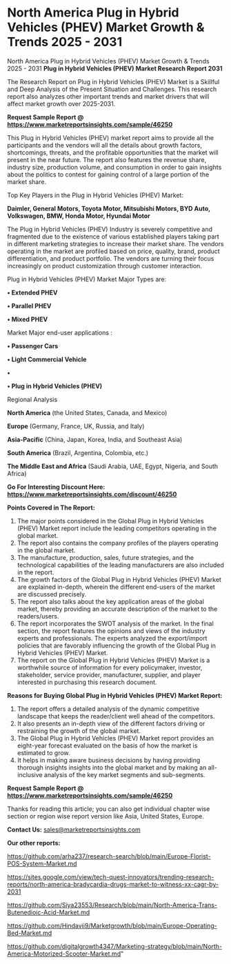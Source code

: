 # North America Plug in Hybrid Vehicles (PHEV) Market Growth & Trends 2025 - 2031
North America Plug in Hybrid Vehicles (PHEV) Market Growth & Trends 2025 - 2031
<strong>Plug in Hybrid Vehicles (PHEV) Market Research Report 2031</strong>

The Research Report on Plug in Hybrid Vehicles (PHEV) Market is a Skillful and Deep Analysis of the Present Situation and Challenges. This research report also analyzes other important trends and market drivers that will affect market growth over 2025-2031.

<strong>Request Sample Report @ <a href=https://www.marketreportsinsights.com/sample/46250>https://www.marketreportsinsights.com/sample/46250</a></strong>

This Plug in Hybrid Vehicles (PHEV) market report aims to provide all the participants and the vendors will all the details about growth factors, shortcomings, threats, and the profitable opportunities that the market will present in the near future. The report also features the revenue share, industry size, production volume, and consumption in order to gain insights about the politics to contest for gaining control of a large portion of the market share.

Top Key Players in the Plug in Hybrid Vehicles (PHEV) Market:

<strong>Daimler, General Motors, Toyota Motor, Mitsubishi Motors, BYD Auto, Volkswagen, BMW, Honda Motor, Hyundai Motor</strong>

The Plug in Hybrid Vehicles (PHEV) Industry is severely competitive and fragmented due to the existence of various established players taking part in different marketing strategies to increase their market share. The vendors operating in the market are profiled based on price, quality, brand, product differentiation, and product portfolio. The vendors are turning their focus increasingly on product customization through customer interaction.

Plug in Hybrid Vehicles (PHEV) Market Major Types are:

<strong>•  Extended PHEV

•  Parallel PHEV

•  Mixed PHEV</strong>

Market Major end-user applications :

<strong>•  Passenger Cars

•  Light Commercial Vehicle

•  

•  Plug in Hybrid Vehicles (PHEV)</strong>

Regional Analysis

</u><strong><b>North America</b></strong> (the United States, Canada, and Mexico)

<strong><b>Europe </b></strong>(Germany, France, UK, Russia, and Italy)

<strong><b>Asia-Pacific</b></strong> (China, Japan, Korea, India, and Southeast Asia)

<strong><b>South America</b></strong> (Brazil, Argentina, Colombia, etc.)

<strong><b>The Middle East and Africa</b></strong> (Saudi Arabia, UAE, Egypt, Nigeria, and South Africa)

<strong>Go For Interesting Discount Here: <a href=https://www.marketreportsinsights.com/discount/46250>https://www.marketreportsinsights.com/discount/46250</a></strong>

<strong>Points Covered in The Report:</strong>
<ol>
  <li>The major points considered in the Global Plug in Hybrid Vehicles (PHEV) Market report include the leading competitors operating in the global market.</li>
  <li>The report also contains the company profiles of the players operating in the global market.</li>
  <li>The manufacture, production, sales, future strategies, and the technological capabilities of the leading manufacturers are also included in the report.</li>
  <li>The growth factors of the Global Plug in Hybrid Vehicles (PHEV) Market are explained in-depth, wherein the different end-users of the market are discussed precisely.</li>
  <li>The report also talks about the key application areas of the global market, thereby providing an accurate description of the market to the readers/users.</li>
  <li>The report incorporates the SWOT analysis of the market. In the final section, the report features the opinions and views of the industry experts and professionals. The experts analyzed the export/import policies that are favorably influencing the growth of the Global Plug in Hybrid Vehicles (PHEV) Market.</li>
  <li>The report on the Global Plug in Hybrid Vehicles (PHEV) Market is a worthwhile source of information for every policymaker, investor, stakeholder, service provider, manufacturer, supplier, and player interested in purchasing this research document.</li>
</ol>
<strong>Reasons for Buying Global Plug in Hybrid Vehicles (PHEV) Market Report:</strong>

<ol>
  <li>The report offers a detailed analysis of the dynamic competitive landscape that keeps the reader/client well ahead of the competitors.</li>
  <li>It also presents an in-depth view of the different factors driving or restraining the growth of the global market.</li>
  <li>The Global Plug in Hybrid Vehicles (PHEV) Market report provides an eight-year forecast evaluated on the basis of how the market is estimated to grow.</li>
  <li>It helps in making aware business decisions by having providing thorough insights insights into the global market and by making an all-inclusive analysis of the key market segments and sub-segments.</li>
</ol>
<strong>Request Sample Report @ <a href=https://www.marketreportsinsights.com/sample/46250>https://www.marketreportsinsights.com/sample/46250</a></strong>


Thanks for reading this article; you can also get individual chapter wise section or region wise report version like Asia, United States, Europe.

<strong>Contact Us:</strong>
sales@marketreportsinsights.com

<strong>Our other reports:</strong>

<a href=https://github.com/arha237/research-search/blob/main/Europe-Florist-POS-System-Market.md>https://github.com/arha237/research-search/blob/main/Europe-Florist-POS-System-Market.md</a>

<a href=https://sites.google.com/view/tech-quest-innovators/trending-research-reports/north-america-bradycardia-drugs-market-to-witness-xx-cagr-by-2031>https://sites.google.com/view/tech-quest-innovators/trending-research-reports/north-america-bradycardia-drugs-market-to-witness-xx-cagr-by-2031</a>

<a href=https://github.com/Siya23553/Research/blob/main/North-America-Trans-Butenedioic-Acid-Market.md>https://github.com/Siya23553/Research/blob/main/North-America-Trans-Butenedioic-Acid-Market.md</a>

<a href=https://github.com/Hindavii9/Marketgrowth/blob/main/Europe-Operating-Bed-Market.md>https://github.com/Hindavii9/Marketgrowth/blob/main/Europe-Operating-Bed-Market.md</a>

<a href=https://github.com/digitalgrowth4347/Marketing-strategy/blob/main/North-America-Motorized-Scooter-Market.md>https://github.com/digitalgrowth4347/Marketing-strategy/blob/main/North-America-Motorized-Scooter-Market.md</a>"
